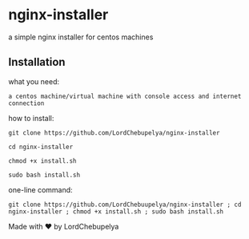 # nginx-installer
a simple nginx installer for centos machines

## Installation

what you need: 

`a centos machine/virtual machine with console access and internet connection`

how to install:

`git clone https://github.com/LordChebupelya/nginx-installer`

`cd nginx-installer`

`chmod +x install.sh`

`sudo bash install.sh`

one-line command:

`git clone https://github.com/LordChebuupelya/nginx-installer ; cd nginx-installer ; chmod +x install.sh ; sudo bash install.sh`

Made with ❤️ by LordChebupelya
